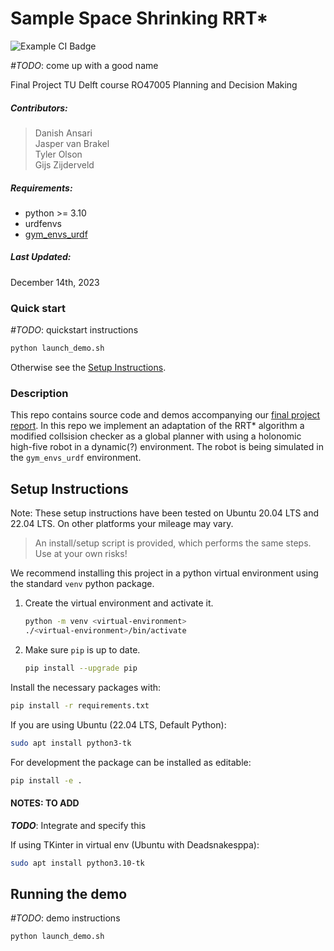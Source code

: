 # Sample Space Shrinking RRT* 
![Example CI Badge](https://github.com/github/docs/actions/workflows/main.yml/badge.svg)

_#TODO_: come up with a good name

Final Project
TU Delft course RO47005 Planning and Decision Making

##### Contributors: 
> Danish Ansari \
  Jasper van Brakel \
  Tyler Olson \
  Gijs Zijderveld

##### Requirements:
* python >= 3.10
* urdfenvs
* [gym_envs_urdf](https://github.com/maxspahn/gym_envs_urdf)

##### Last Updated:
December 14th, 2023


### Quick start
_#TODO_: quickstart instructions
```bash
python launch_demo.sh
```

Otherwise see the [Setup Instructions](#setup-instructions).


### Description
This repo contains source code and demos accompanying our [final project report](docs/report.pdf).
In this repo we implement an adaptation of the RRT* algorithm a modified
collsision checker as a global planner with using a holonomic high-five robot
in a dynamic(?) environment. The robot is being simulated in the `gym_envs_urdf`
environment.


## Setup Instructions
Note: These setup instructions have been tested on Ubuntu 20.04 LTS and 22.04 LTS.
On other platforms your mileage may vary.

> An install/setup script is provided, which performs the same steps. Use at your own risks!

We recommend installing this project in a python virtual environment using the 
standard `venv` python package.
1. Create the virtual environment and activate it.
    ```bash
    python -m venv <virtual-environment>
    ./<virtual-environment>/bin/activate
    ```
1. Make sure `pip` is up to date.
    ```bash
    pip install --upgrade pip
    ```

Install the necessary packages with:
```bash
pip install -r requirements.txt
```

If you are using Ubuntu (22.04 LTS, Default Python):
```bash
sudo apt install python3-tk
```

For development the package can be installed as editable:
```bash
pip install -e .
```

#### NOTES: TO ADD
***TODO***: Integrate and specify this
<!-- If using qt backend install (Ubuntu):
```bash
sudo apt install libxcd-cursor0
``` -->

If using TKinter in virtual env (Ubuntu with Deadsnakesppa):
```bash
sudo apt install python3.10-tk
``` 

## Running the demo
_#TODO_: demo instructions
```bash
python launch_demo.sh
```


